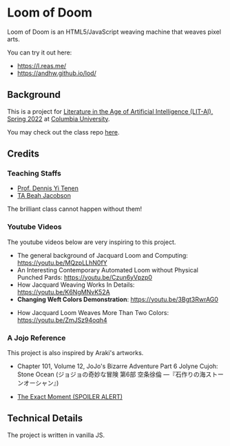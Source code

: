 # Loom of Doom

Loom of Doom is an HTML5/JavaScript weaving machine that weaves pixel arts.

You can try it out here:

- https://l.reas.me/
- https://andhw.github.io/lod/

## Background

This is a project for [Literature in the Age of Artificial Intelligence (LIT-AI), Spring 2022](http://www.cs.columbia.edu/~sedwards/classes/2021/4995-fall/index.html) at [Columbia University](http://columbia.edu/).

You may check out the class repo [here](https://github.com/denten-courses/LITAI/tree/master/2022).

## Credits

### Teaching Staffs

- [Prof. Dennis Yi Tenen](https://github.com/denten)
- [TA Beah Jacobson](https://github.com/beahj)

The brilliant class cannot happen without them!

### Youtube Videos

The youtube videos below are very inspiring to this project.

- The general background of Jacquard Loom and Computing: https://youtu.be/MQzpLLhN0fY
- An Interesting Contemporary Automated Loom without Physical Punched Pards: https://youtu.be/Czun6yVpzp0
- How Jacquard Weaving Works In Details: https://youtu.be/K6NgMNvK52A
- **Changing Weft Colors Demonstration**: https://youtu.be/3Bgt3RwrAG0
<!-- The video above is very clear. The best on Youtube. -->
- How Jacquard Loom Weaves More Than Two Colors: https://youtu.be/ZmJSz94oqh4

### A Jojo Reference

This project is also inspired by Araki's artworks.

- Chapter 101, Volume 12, JoJo's Bizarre Adventure Part 6 Jolyne Cujoh: Stone Ocean (ジョジョの奇妙な冒険 第6部 空条徐倫 ―『石作りの海ストーンオーシャン』)

- [The Exact Moment (SPOILER ALERT)](./jojo_reference.pdf)

## Technical Details

The project is written in vanilla JS.
